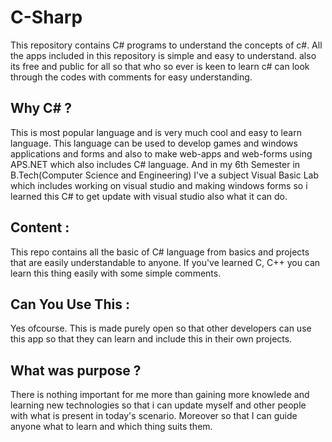# C-Sharp
This repository contains C# programs to understand the concepts of c#. All the apps included in this repository is simple and easy to understand. also its free and public for all so that who so ever is keen to learn c# can look through the codes with comments for easy understanding.

## Why C# ?
This is most popular language and is very much cool and easy to learn language. This language can be used to develop games and windows applications and forms and also to make web-apps and web-forms using APS.NET which also includes C# language.
And in my 6th Semester in B.Tech(Computer Science and Engineering) I've a subject Visual Basic Lab which includes working on visual studio and making windows forms so i learned this C# to get update with visual studio also what it can do.

## Content :
This repo contains all the basic of C# language from basics and projects that are easily understandable to anyone.
If you've learned C, C++ you can learn this thing easily with some simple comments.

## Can You Use This :
Yes ofcourse. This is made purely open so that other developers can use this app so that they can learn and include this in their own projects.

## What was purpose ?
There is nothing important for me more than gaining more knowlede and learning new technologies so that i can update myself and other people with what is present in today's scenario. Moreover so that I can guide anyone what to learn and which thing suits them.
